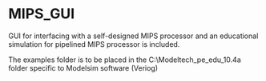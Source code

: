 # MIPS_GUI
GUI for interfacing with a self-designed MIPS processor and an educational simulation for pipelined MIPS processor is included.

The examples folder is to be placed in the C:\Modeltech_pe_edu_10.4a folder specific to Modelsim software (Veriog)
